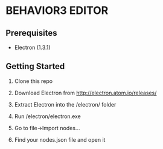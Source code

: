 BEHAVIOR3 EDITOR
================

## Prerequisites

* Electron (1.3.1)

## Getting Started

1. Clone this repo

2. Download Electron from http://electron.atom.io/releases/

3. Extract Electron into the /electron/ folder

4. Run /electron/electron.exe

5. Go to file->Import nodes...

6. Find your nodes.json file and open it
